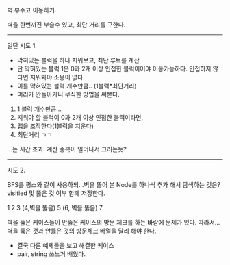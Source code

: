 벽 부수고 이동하기.

벽을 한번까진 부술수 있고, 최단 거리를 구한다.

----
일단 시도 1.

* 막혀있는 블럭을 하나 지워보고, 최단 루트를 계산
* 단 막혀있는 블럭 1은 0과 2개 이상 인접한 블럭이어야 이동가능하다. 인접하지 않다면 지워봐야 소용이 없다.
* 이를 막혀있는 블럭 개수만큼.. (1블럭*최단거리)
* 머리가 안돌아가니 무식한 방법을 써본다.

1. 1 블럭 개수만큼...
2. 지워야 할 블럭이 0과 2개 이상 인접한 블럭이라면,
3. 맵을 조작한다(1블럭을 지운다)
4. 최단거리 ㄱㄱ

...는 시간 초과. 계산 중복이 일어나서 그러는듯?

----
시도 2.

BFS를 평소와 같이 사용하되...벽을 뚫어 본 Node를 하나씩 추가 해서 탐색하는 것은?
visitied 및 뚫은 것 여부 함께 저장한다.

1
2  3  (4,벽을 뚫음)
5  (6, 벽을 뚫음)
7

벽을 뚫은 케이스들이 안뚫은 케이스의 방문 체크를 하는 바람에 문제가 있다. 따라서...벽을 뚫은 것과 안뚫은 것의 방문체크 배열을 달리 해야 한다. 

* 결국 다른 예제들을 보고 해결한 케이스
* pair, string 쓰느거 배웠다.

